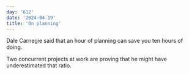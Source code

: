 ```yaml
---
day: '612'
date: '2024-04-19'
title: 'On planning'
---
```


Dale Carnegie said that an hour of planning can save you ten hours of doing.

Two concurrent projects at work are proving that he might have underestimated that ratio.
